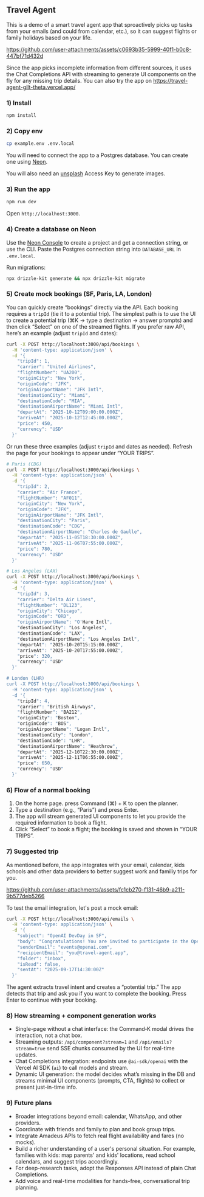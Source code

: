 ## Travel Agent

This is a demo of a smart travel agent app that sproactively picks up tasks from your emails (and could from calendar, etc.), so it can suggest flights or family holidays based on your life.


https://github.com/user-attachments/assets/c0693b35-5999-40f1-b0c8-447bf71d432d


Since the app picks incomplete information from different sources, it uses the Chat Completions API with streaming to generate UI components on the fly for any missing trip details.
You can also try the app on https://travel-agent-gilt-theta.vercel.app/

### 1) Install

```bash
npm install
```

### 2) Copy env

```bash
cp example.env .env.local
```

You will need to connect the app to a Postgres database. You can create one using [Neon](https://neon.com).

You will also need an [unsplash](https://unsplash.com/developers) Access Key to generate images.

### 3) Run the app

```bash
npm run dev
```

Open `http://localhost:3000`.

### 4) Create a database on Neon

Use the [Neon Console](https://neon.com) to create a project and get a connection string, or use the CLI. Paste the Postgres connection string into `DATABASE_URL` in `.env.local`.

Run migrations:

```bash
npx drizzle-kit generate && npx drizzle-kit migrate
```

### 5) Create mock bookings (SF, Paris, LA, London)

You can quickly create “bookings” directly via the API. Each booking requires a `tripId` (tie it to a potential trip). The simplest path is to use the UI to create a potential trip (⌘K → type a destination → answer prompts) and then click “Select” on one of the streamed flights. If you prefer raw API, here’s an example (adjust `tripId` and dates):

```bash
curl -X POST http://localhost:3000/api/bookings \
  -H 'content-type: application/json' \
  -d '{
    "tripId": 1,
    "carrier": "United Airlines",
    "flightNumber": "UA200",
    "originCity": "New York",
    "originCode": "JFK",
    "originAirportName": "JFK Intl",
    "destinationCity": "Miami",
    "destinationCode": "MIA",
    "destinationAirportName": "Miami Intl",
    "departAt": "2025-10-12T09:00:00.000Z",
    "arriveAt": "2025-10-12T12:45:00.000Z",
    "price": 450,
    "currency": "USD"
  }'
```

Or run these three examples (adjust `tripId` and dates as needed). Refresh the page for your bookings to appear under “YOUR TRIPS”.

```bash
# Paris (CDG)
curl -X POST http://localhost:3000/api/bookings \
  -H 'content-type: application/json' \
  -d '{
    "tripId": 2,
    "carrier": "Air France",
    "flightNumber": "AF011",
    "originCity": "New York",
    "originCode": "JFK",
    "originAirportName": "JFK Intl",
    "destinationCity": "Paris",
    "destinationCode": "CDG",
    "destinationAirportName": "Charles de Gaulle",
    "departAt": "2025-11-05T18:30:00.000Z",
    "arriveAt": "2025-11-06T07:55:00.000Z",
    "price": 780,
    "currency": "USD"
  }'

# Los Angeles (LAX)
curl -X POST http://localhost:3000/api/bookings \
  -H 'content-type: application/json' \
  -d '{
    "tripId": 3,
    "carrier": "Delta Air Lines",
    "flightNumber": "DL123",
    "originCity": "Chicago",
    "originCode": "ORD",
    "originAirportName": "O'Hare Intl",
    "destinationCity": "Los Angeles",
    "destinationCode": "LAX",
    "destinationAirportName": "Los Angeles Intl",
    "departAt": "2025-10-20T15:15:00.000Z",
    "arriveAt": "2025-10-20T17:55:00.000Z",
    "price": 320,
    "currency": "USD"
  }'

# London (LHR)
curl -X POST http://localhost:3000/api/bookings \
  -H 'content-type: application/json' \
  -d '{
    "tripId": 4,
    "carrier": "British Airways",
    "flightNumber": "BA212",
    "originCity": "Boston",
    "originCode": "BOS",
    "originAirportName": "Logan Intl",
    "destinationCity": "London",
    "destinationCode": "LHR",
    "destinationAirportName": "Heathrow",
    "departAt": "2025-12-10T22:30:00.000Z",
    "arriveAt": "2025-12-11T06:55:00.000Z",
    "price": 650,
    "currency": "USD"
  }'
```

### 6) Flow of a normal booking
1. On the home page. press Command (⌘) + K to open the planner.
2. Type a destination (e.g., “Paris”) and press Enter.
3. The app will stream generated UI components to let you provide the required information to book a flight.
4. Click “Select” to book a flight; the booking is saved and shown in “YOUR TRIPS”.

### 7) Suggested trip
As mentioned before, the app integrates with your email, calendar, kids schools and other data providers to better suggest work and familiy trips for you.

https://github.com/user-attachments/assets/fc1cb270-f131-46b9-a211-9b577deb5266

To test the email integration, let's post a mock email:

```bash
curl -X POST http://localhost:3000/api/emails \
  -H 'content-type: application/json' \
  -d '{
    "subject": "OpenAI DevDay in SF",
    "body": "Congratulations! You are invited to participate in the OpenAI DevDay on October 6th, 2025 at 9AM in San Francisco.",
    "senderEmail": "events@openai.com",
    "recipientEmail": "you@travel-agent.app",
    "folder": "inbox",
    "isRead": false,
    "sentAt": "2025-09-17T14:30:00Z"
  }'
```

The agent extracts travel intent and creates a “potential trip.” The app detects that trip and ask you if you want to complete the booking. Press Enter to continue with your booking.

### 8) How streaming + component generation works 
- Single-page without a chat interface: the Command‑K modal drives the interaction, not a chat box.
- Streaming outputs: `/api/component?stream=1` and `/api/emails?stream=true` send SSE chunks consumed by the UI for real-time updates.
- Chat Completions integration: endpoints use `@ai-sdk/openai` with the Vercel AI SDK (`ai`) to call models and stream.
- Dynamic UI generation: the model decides what’s missing in the DB and streams minimal UI components (prompts, CTA, flights) to collect or present just-in-time info.

### 9) Future plans

- Broader integrations beyond email: calendar, WhatsApp, and other providers.
- Coordinate with friends and family to plan and book group trips.
- Integrate Amadeus APIs to fetch real flight availability and fares (no mocks).
- Build a richer understanding of a user's personal situation. For example, families with kids: map parents' and kids' locations, read school calendars, and suggest trips accordingly.
- For deep-research tasks, adopt the Responses API instead of plain Chat Completions.
- Add voice and real-time modalities for hands-free, conversational trip planning.
